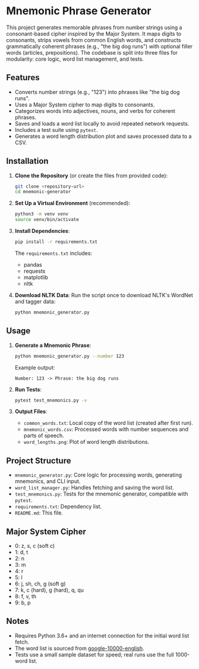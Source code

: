 # Mnemonic Phrase Generator

This project generates memorable phrases from number strings using a consonant-based cipher inspired by the Major System. It maps digits to consonants, strips vowels from common English words, and constructs grammatically coherent phrases (e.g., "the big dog runs") with optional filler words (articles, prepositions). The codebase is split into three files for modularity: core logic, word list management, and tests.

## Features
- Converts number strings (e.g., "123") into phrases like "the big dog runs".
- Uses a Major System cipher to map digits to consonants.
- Categorizes words into adjectives, nouns, and verbs for coherent phrases.
- Saves and loads a word list locally to avoid repeated network requests.
- Includes a test suite using `pytest`.
- Generates a word length distribution plot and saves processed data to a CSV.

## Installation
1. **Clone the Repository** (or create the files from provided code):
   ```bash
   git clone <repository-url>
   cd mnemonic-generator
   ```

2. **Set Up a Virtual Environment** (recommended):
   ```bash
   python3 -m venv venv
   source venv/bin/activate
   ```

3. **Install Dependencies**:
   ```bash
   pip install -r requirements.txt
   ```

   The `requirements.txt` includes:
   - pandas
   - requests
   - matplotlib
   - nltk

4. **Download NLTK Data**:
   Run the script once to download NLTK's WordNet and tagger data:
   ```bash
   python mnemonic_generator.py
   ```

## Usage
1. **Generate a Mnemonic Phrase**:
   ```bash
   python mnemonic_generator.py --number 123
   ```
   Example output:
   ```
   Number: 123 -> Phrase: the big dog runs
   ```

2. **Run Tests**:
   ```bash
   pytest test_mnemonics.py -v
   ```

3. **Output Files**:
   - `common_words.txt`: Local copy of the word list (created after first run).
   - `mnemonic_words.csv`: Processed words with number sequences and parts of speech.
   - `word_lengths.png`: Plot of word length distributions.

## Project Structure
- `mnemonic_generator.py`: Core logic for processing words, generating mnemonics, and CLI input.
- `word_list_manager.py`: Handles fetching and saving the word list.
- `test_mnemonics.py`: Tests for the mnemonic generator, compatible with `pytest`.
- `requirements.txt`: Dependency list.
- `README.md`: This file.

## Major System Cipher
- 0: z, s, c (soft c)
- 1: d, t
- 2: n
- 3: m
- 4: r
- 5: l
- 6: j, sh, ch, g (soft g)
- 7: k, c (hard), g (hard), q, qu
- 8: f, v, th
- 9: b, p

## Notes
- Requires Python 3.6+ and an internet connection for the initial word list fetch.
- The word list is sourced from [google-10000-english](https://github.com/first20hours/google-10000-english).
- Tests use a small sample dataset for speed; real runs use the full 1000-word list.